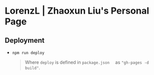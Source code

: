 # LorenzL | Zhaoxun Liu's Personal Page

## Deployment

* `npm run deploy`

  > Where `deploy` is defined in `package.json  ` as `"gh-pages -d build"`. 


